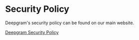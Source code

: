 # Security Policy

Deepgram's security policy can be found on our main website.

[Deepgram Security Policy](https://developers.deepgram.com/documentation/security/security-policy/)
